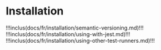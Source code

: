 # Installation

!!!inclus(docs/fr/installation/semantic-versioning.md)!!!
!!!inclus(docs/fr/installation/using-with-jest.md)!!!
!!!inclus(docs/fr/installation/using-other-test-runners.md)!!!
